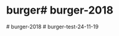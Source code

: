 # burger#   b u r g e r - 2 0 1 8  
 #   b u r g e r - 2 0 1 8  
 #   b u r g e r - t e s t - 2 4 - 1 1 - 1 9  
 